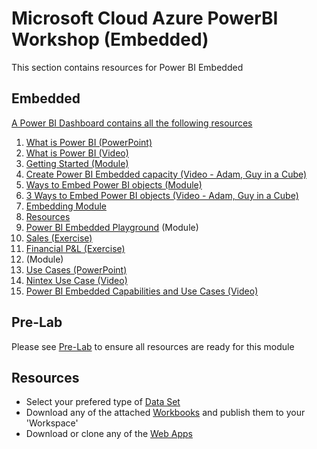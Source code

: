# Microsoft Cloud Azure PowerBI Workshop (Embedded)
This section contains resources for Power BI Embedded

## Embedded

[A Power BI Dashboard contains all the following resources](https://msit.powerbi.com/groups/me/dashboards/85d29b67-df06-4d56-b762-e9e81d2d8d4c?ctid=72f988bf-86f1-41af-91ab-2d7cd011db47)

1. [What is Power BI (PowerPoint)](./1.%20What%20is%20Power%20BI%20Embedded.pptx)
2. [What is Power BI (Video)](./2.%20%20What%20is%20Power%20BI%20Embedded%20(Video).md)
3. [Getting Started (Module)](./3.%20Getting%20Started.pptx)
4. [Create Power BI Embedded capacity (Video - Adam, Guy in a Cube)](./4.%20Create%20Power%20BI%20Embedded%20Capacity%20(Video).md)
5. [Ways to Embed Power BI objects (Module)](./5.%20Ways%20to%20Embed%20Power%20BI%20objects.pptx)
6. [3 Ways to Embed Power BI objects (Video - Adam, Guy in a Cube)](./6.%20%203%20Ways%20to%20Embed%20Power%20BI%20Objects%20(Video).md)
7. [Embedding Module]()
8. [Resources]()
9. [Power BI Embedded Playground](https://microsoft.github.io/PowerBI-JavaScript/demo/v2-demo/index.html) (Module)
10. [Sales (Exercise)](./_10.%20Performance%20Best%20Practices.pptx)
11. [Financial P&L (Exercise)](./_11.%20Security%20and%20Permissions.pptx)
12. (Module)
13. [Use Cases (PowerPoint)](./_13.%20Use%20Cases.pptx)
14. [Nintex Use Case (Video)](./_14.%20%20Nintex%20Use%20Case%20(Video).md)
15. [Power BI Embedded Capabilities and Use Cases (Video)](./_15.%20%20Power%20BI%20Embedded%20Capabilities%20and%20Use%20Cases%20(Video).md)


## Pre-Lab
Please see [Pre-Lab](https://github.com/hnc198/AzurePowerBI/tree/master/Hands-on%20Modules/1.%20Pre-Lab%20Work) to ensure all resources are ready for this module

## Resources
- Select your prefered type of [Data Set](https://github.com/hnc198/AzurePowerBI/tree/master/1.%20Data%20Sets)
- Download any of the attached [Workbooks](https://github.com/hnc198/AzurePowerBI/tree/master/2.%20Workbooks) and publish them to your 'Workspace' 
- Download or clone any of the [Web Apps](https://github.com/hnc198/AzurePowerBI/tree/master/3.%20Web%20Apps) 
